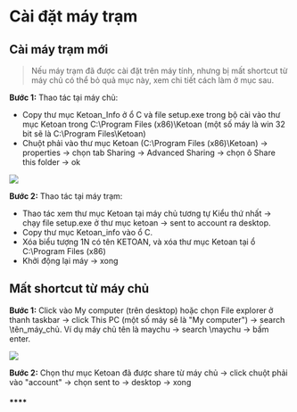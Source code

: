 # Cài đặt máy trạm

## **Cài máy trạm mới**

> Nếu máy trạm đã được cài đặt trên máy tính, nhưng bị mất shortcut từ máy chủ có thể bỏ quả mục này, xem chi tiết cách làm ở mục sau.

**Bước 1:** Thao tác tại máy chủ:

* Copy thư mục Ketoan\_Info ở ổ C và file setup.exe trong bộ cài vào thư mục Ketoan trong C:\Program Files \(x86\)\Ketoan \(một số máy là win 32 bit sẽ là C:\Program Files\Ketoan\)
* Chuột phải vào thư mục Ketoan \(C:\Program Files \(x86\)\Ketoan\) -&gt; properties -&gt; chọn tab Sharing -&gt; Advanced Sharing -&gt; chọn ô Share this folder -&gt; ok

![](https://phanmemnhatnam.com/wp-content/uploads/2018/03/7-1.png)

**Bước 2:** Thao tác tại máy trạm:

* Thao tác xem thư mục Ketoan tại máy chủ tương tự Kiểu thứ nhất -&gt; chạy file setup.exe ở thư mục ketoan -&gt; sent to account ra desktop.
*  Copy thư mục Ketoan\_info vào ổ C.
*  Xóa biểu tượng 1N có tên KETOAN, và xóa thư mục Ketoan tại ổ C:\Program Files \(x86\)
*  Khởi động lại máy -&gt; xong

## **Mất shortcut từ máy chủ**

**Bước 1:** Click vào My computer \(trên desktop\) hoặc chọn File explorer ở thanh taskbar -&gt; click This PC \(một số máy sẽ là "My computer"\) -&gt; search \\tên\_máy\_chủ. Ví dụ máy chủ tên là maychu -&gt; search \\maychu -&gt; bấm enter.

![](https://phanmemnhatnam.com/wp-content/uploads/2018/03/7.png)

**Bước 2:** Chọn thư mục Ketoan đã được share từ máy chủ -&gt; click chuột phải vào "account" -&gt; chọn sent to -&gt; desktop -&gt; xong

#### \*\*\*\*

